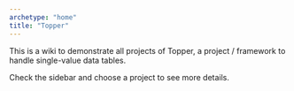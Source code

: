 ```yaml
---
archetype: "home"
title: "Topper"
---
```


This is a wiki to demonstrate all projects of Topper, a project / framework to handle single-value data tables.

Check the sidebar and choose a project to see more details.
